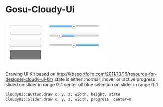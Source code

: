 Gosu-Cloudy-Ui
==============

![Current elements](/screenshot.png)

Drawing UI Kit based on http://kbsportfolio.com/2011/10/16/resource-for-designer-cloudy-ui-kit/
state is either :normal, :hover or :active
progress slided on slider in range 0..1
center of blue selection on slider in range 0..1

    CloudyUi::Button.draw x, y, z, width, height, state
    CloudyUi::Slider.draw x, y, z, width, progress, center=0
